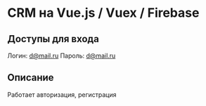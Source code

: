 # CRM на Vue.js / Vuex / Firebase

## Доступы для входа
Логин: d@mail.ru
Пароль: d@mail.ru

## Описание
Работает авторизация, регистрация

